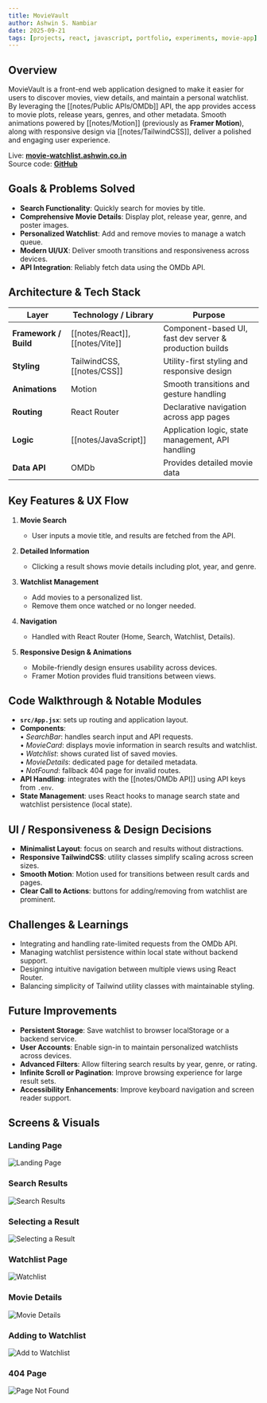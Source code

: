 ```yaml
---
title: MovieVault
author: Ashwin S. Nambiar
date: 2025-09-21
tags: [projects, react, javascript, portfolio, experiments, movie-app]
---
```

## Overview
MovieVault is a front-end web application designed to make it easier for users to discover movies, view details, and maintain a personal watchlist. By leveraging the [[notes/Public APIs/OMDb]] API, the app provides access to movie plots, release years, genres, and other metadata. Smooth animations powered by [[notes/Motion]] (previously as **Framer Motion**), along with responsive design via [[notes/TailwindCSS]], deliver a polished and engaging user experience.  

Live: **[movie-watchlist.ashwin.co.in](https://movie-watchlist.ashwin.co.in)**  
Source code: **[GitHub](https://github.com/Ashwin-S-Nambiar/MovieVault)**  

## Goals & Problems Solved
- **Search Functionality**: Quickly search for movies by title.  
- **Comprehensive Movie Details**: Display plot, release year, genre, and poster images.  
- **Personalized Watchlist**: Add and remove movies to manage a watch queue.  
- **Modern UI/UX**: Deliver smooth transitions and responsiveness across devices.  
- **API Integration**: Reliably fetch data using the OMDb API.  

## Architecture & Tech Stack
| Layer                 | Technology / Library            | Purpose                                                     |
| --------------------- | ------------------------------- | ----------------------------------------------------------- |
| **Framework / Build** | [[notes/React]], [[notes/Vite]] | Component-based UI, fast dev server & production builds      |
| **Styling**           | TailwindCSS, [[notes/CSS]]      | Utility-first styling and responsive design                 |
| **Animations**        | Motion                          | Smooth transitions and gesture handling                     |
| **Routing**           | React Router                    | Declarative navigation across app pages                     |
| **Logic**             | [[notes/JavaScript]]            | Application logic, state management, API handling           |
| **Data API**          | OMDb                            | Provides detailed movie data                                |

## Key Features & UX Flow
1. **Movie Search**  
   - User inputs a movie title, and results are fetched from the API.  

2. **Detailed Information**  
   - Clicking a result shows movie details including plot, year, and genre.  

3. **Watchlist Management**  
   - Add movies to a personalized list.  
   - Remove them once watched or no longer needed.  

4. **Navigation**  
   - Handled with React Router (Home, Search, Watchlist, Details).  

5. **Responsive Design & Animations**  
   - Mobile-friendly design ensures usability across devices.  
   - Framer Motion provides fluid transitions between views.  

## Code Walkthrough & Notable Modules
- **`src/App.jsx`**: sets up routing and application layout.  
- **Components**:  
  • *SearchBar*: handles search input and API requests.  
  • *MovieCard*: displays movie information in search results and watchlist.  
  • *Watchlist*: shows curated list of saved movies.  
  • *MovieDetails*: dedicated page for detailed metadata.  
  • *NotFound*: fallback 404 page for invalid routes.  
- **API Handling**: integrates with the [[notes/OMDb API]] using API keys from `.env`.  
- **State Management**: uses React hooks to manage search state and watchlist persistence (local state).  

## UI / Responsiveness & Design Decisions
- **Minimalist Layout**: focus on search and results without distractions.  
- **Responsive TailwindCSS**: utility classes simplify scaling across screen sizes.  
- **Smooth Motion**: Motion used for transitions between result cards and pages.  
- **Clear Call to Actions**: buttons for adding/removing from watchlist are prominent.  

## Challenges & Learnings
- Integrating and handling rate-limited requests from the OMDb API.  
- Managing watchlist persistence within local state without backend support.  
- Designing intuitive navigation between multiple views using React Router.  
- Balancing simplicity of Tailwind utility classes with maintainable styling.  

## Future Improvements
- **Persistent Storage**: Save watchlist to browser localStorage or a backend service.  
- **User Accounts**: Enable sign-in to maintain personalized watchlists across devices.  
- **Advanced Filters**: Allow filtering search results by year, genre, or rating.  
- **Infinite Scroll or Pagination**: Improve browsing experience for large result sets.  
- **Accessibility Enhancements**: Improve keyboard navigation and screen reader support.  

## Screens & Visuals

### Landing Page
![Landing Page](https://raw.githubusercontent.com/Ashwin-S-Nambiar/MovieVault/main/public/screenshots/LandingPage.png)

### Search Results
![Search Results](https://raw.githubusercontent.com/Ashwin-S-Nambiar/MovieVault/main/public/screenshots/SearchResults.png)

### Selecting a Result
![Selecting a Result](https://raw.githubusercontent.com/Ashwin-S-Nambiar/MovieVault/main/public/screenshots/SearchResultPress.png)

### Watchlist Page
![Watchlist](https://raw.githubusercontent.com/Ashwin-S-Nambiar/MovieVault/main/public/screenshots/WatchList.png)

### Movie Details
![Movie Details](https://raw.githubusercontent.com/Ashwin-S-Nambiar/MovieVault/main/public/screenshots/MovieDetailsPage.png)

### Adding to Watchlist
![Add to Watchlist](https://raw.githubusercontent.com/Ashwin-S-Nambiar/MovieVault/main/public/screenshots/AddToWatchlist.png)

### 404 Page
![Page Not Found](https://raw.githubusercontent.com/Ashwin-S-Nambiar/MovieVault/main/public/screenshots/PageNotFound.png)
